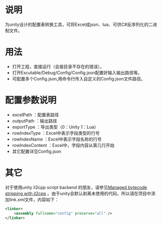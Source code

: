 # 说明

为unity设计的配置表转换工具，可将Excel成json、lua、可供C#反序列化的二进制文件。

# 用法
* 打开工程，直接运行（会报目录不存在的错误）。
* 打开Excutable/Debug/Config/Config.json配置好输入输出路径等。
* 可配置多个Config.json,用命令行传入自定义的Config.json文件路径。


# 配置参数说明

* excelPath ：配置表路径
* outputPath ：输出路径
* exportType ：导出类型（0：Unity  1：Lua）
* rowIndexType ：Excel中表示字段类型的行号
* rowIndexName ：Excel中表示字段名称的行号
* rowIndexContent ：Excel中，字段内容从第几行开始
* 其它配置详见Config.json

# 其它

对于使用unity il2cpp script backend 的朋友，请参见[Managed bytecode stripping with il2cpp](https://docs.unity3d.com/Manual/IL2CPP-BytecodeStripping.html) 。由于unity会默认剥离未使用的代码，所以请在项目中添加link.xml文件，内容如下：
```xml
<linker>
    <assembly fullname="config" preserve="all" />
</linker> 
```
